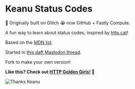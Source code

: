 # Keanu Status Codes

🎏 Originally built on Glitch 😭 now GitHub + Fastly Compute.

A fun way to learn about status codes, inspired by <a href="https://http.cat" target="_blank">http.cat</a>!

Based on the <a href="https://developer.mozilla.org/en-US/docs/Web/HTTP/Status" target="_blank">MDN list</a>.

Started in <a href="https://glasgow.social/@sue/111196538756343441" target="_blank">this daft Mastodon thread</a>.

Fork to make your own version!

**Like this? Check out [HTTP Golden Girls!](https://goldengirls.codes/) 🌴**

![Thanks Keanu](https://keanustatus.edgecompute.app/thankeanu.jpg)